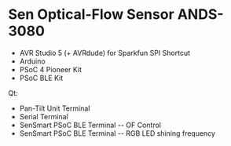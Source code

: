 # Sen Optical-Flow Sensor ANDS-3080 
* AVR Studio 5 (+ AVRdude) for Sparkfun SPI Shortcut
* Arduino
* PSoC 4 Pioneer Kit
* PSoC BLE Kit

Qt:
* Pan-Tilt Unit Terminal
* Serial Terminal
* SenSmart PSoC BLE Terminal -- OF Control
* SenSmart PSoC BLE Terminal -- RGB LED shining frequency